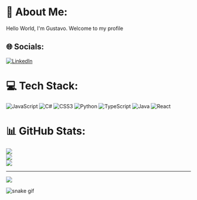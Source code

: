 # 💫 About Me:
Hello World, I'm Gustavo. Welcome to my profile


## 🌐 Socials:
[![LinkedIn](https://img.shields.io/badge/LinkedIn-%230077B5.svg?logo=linkedin&logoColor=white)](https://linkedin.com/in/www.linkedin.com/in/ggeliel) 

# 💻 Tech Stack:
![JavaScript](https://img.shields.io/badge/javascript-%23323330.svg?style=for-the-badge&logo=javascript&logoColor=%23F7DF1E) ![C#](https://img.shields.io/badge/c%23-%23239120.svg?style=for-the-badge&logo=csharp&logoColor=white) ![CSS3](https://img.shields.io/badge/css3-%231572B6.svg?style=for-the-badge&logo=css3&logoColor=white) ![Python](https://img.shields.io/badge/python-3670A0?style=for-the-badge&logo=python&logoColor=ffdd54) ![TypeScript](https://img.shields.io/badge/typescript-%23007ACC.svg?style=for-the-badge&logo=typescript&logoColor=white) ![Java](https://img.shields.io/badge/java-%23ED8B00.svg?style=for-the-badge&logo=openjdk&logoColor=white) ![React](https://img.shields.io/badge/react-%2320232a.svg?style=for-the-badge&logo=react&logoColor=%2361DAFB)
# 📊 GitHub Stats:
![](https://github-readme-stats.vercel.app/api?username=GGeliel&theme=github_dark_dimmed&hide_border=true&include_all_commits=false&count_private=false)<br/>
![](https://nirzak-streak-stats.vercel.app/?user=GGeliel&theme=github_dark_dimmed&hide_border=true)<br/>
![](https://github-readme-stats.vercel.app/api/top-langs/?username=GGeliel&theme=github_dark_dimmed&hide_border=true&include_all_commits=false&count_private=false&layout=compact)

---
[![](https://visitcount.itsvg.in/api?id=GGeliel&icon=0&color=0)](https://visitcount.itsvg.in)

<!-- Proudly created with GPRM ( https://gprm.itsvg.in ) -->



![snake gif](https://github.com/GGeliel/GGeliel/blob/output/github-contribution-grid-snake.gif)


###
